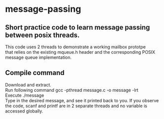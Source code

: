 # message-passing
## Short practice code to learn message passing between posix threads.
This code uses 2 threads to demonstrate a working mailbox prototpe <br />
that relies on the existing mqueue.h header and the corresponding POSIX message queue implementation.

## Compile command
Download and extract. <br />
Run following command gcc -pthread message.c -o message -lrt <br />
Execute ./message <br />
Type in the desired message, and see it printed back to you. If you observe the code, scanf and printf are in 2 separate threads and no variable is accessed globally.
